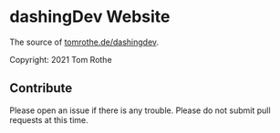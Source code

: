 # dashingDev Website

The source of [tomrothe.de/dashingdev](https://tomrothe.de/dashingdev).

Copyright: 2021 Tom Rothe

## Contribute

Please open an issue if there is any trouble.
Please do not submit pull requests at this time.

